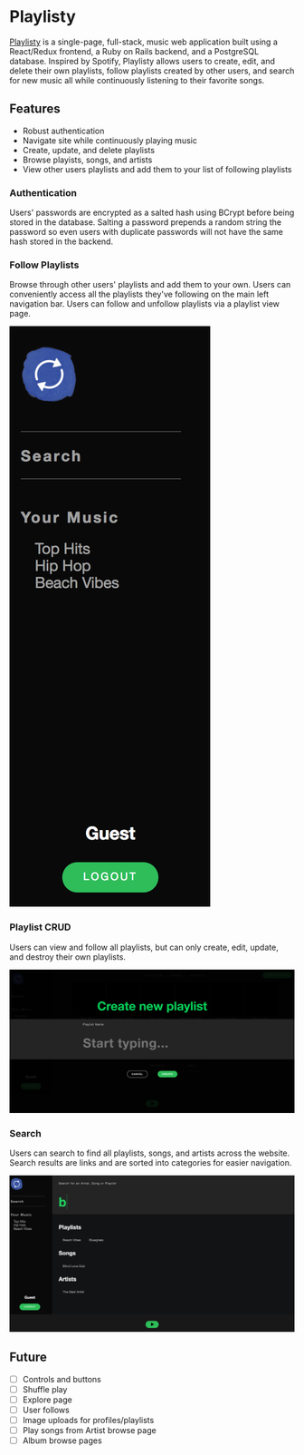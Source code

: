# Playlisty

[Playlisty](https://playlisty.herokuapp.com/) is a single-page, full-stack, music web application built using a React/Redux frontend, a Ruby on Rails backend, and a PostgreSQL database. Inspired by Spotify, Playlisty allows users to create, edit, and delete their own playlists, follow playlists created by other users, and search for new music all while continuously listening to their favorite songs.

## Features

- Robust authentication
- Navigate site while continuously playing music
- Create, update, and delete playlists
- Browse playists, songs, and artists
- View other users playlists and add them to your list of following playlists

### Authentication

Users' passwords are encrypted as a salted hash using BCrypt before being stored in the database. Salting a password prepends a random string the password so even users with duplicate passwords will not have the same hash stored in the backend.


### Follow Playlists

Browse through other users' playlists and add them to your own. Users can conveniently access all the playlists they've following on the main left navigation bar. Users can follow and unfollow playlists via a playlist view page.


![followed_playlist_links](./docs/images/followed_playlist_links.png)


### Playlist CRUD

Users can view and follow all playlists, but can only create, edit, update, and destroy their own playlists.

![create_playlist](./docs/images/create_new_playlist.png)


### Search

Users can search to find all playlists, songs, and artists across the website. Search results are links and are sorted into categories for easier navigation.

![search](./docs/images/search.png)


## Future

* [ ] Controls and buttons
* [ ] Shuffle play
* [ ] Explore page
* [ ] User follows
* [ ] Image uploads for profiles/playlists
* [ ] Play songs from Artist browse page
* [ ] Album browse pages
